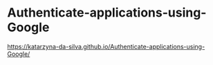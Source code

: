 # Authenticate-applications-using-Google
https://katarzyna-da-silva.github.io/Authenticate-applications-using-Google/
